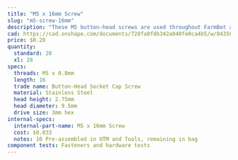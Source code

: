 ```yaml
---
title: "M5 x 16mm Screw"
slug: "m5-screw-16mm"
description: "These M5 button-head screws are used throughout FarmBot along with drop-in tee nuts and nut bars to attach plates, brackets, and plastic parts to the aluminum extrusions. The button head provides a wide bearing surface, a low-profile head, and a finished appearance. Length is measured from under the head."
cad: https://cad.onshape.com/documents/728fa8fdb342a040fe0ca4b5/w/0435033a7c78b02e71d0f721/e/2a69261d95cb8696ca29c177?configuration=List_NkP7qhj35TIq5q%3DDefault&renderMode=0&uiState=6255c5ba46b4a5023f0a8219
price: $0.20
quantity:
  standard: 20
  xl: 28
specs:
  threads: M5 x 0.8mm
  length: 16
  trade name: Button-Head Socket Cap Screw
  material: Stainless Steel
  head height: 2.75mm
  head diameter: 9.5mm
  drive size: 3mm hex
internal-specs:
  internal-part-name: M5 x 16mm Screw
  cost: $0.033
  notes: 10 Pre-assembled in UTM and Tools, remaining in bag
component tests: Fasteners and hardware tests
---
```

